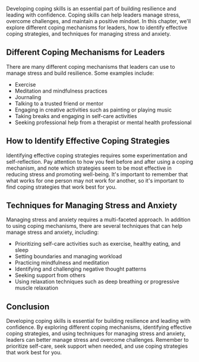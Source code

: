
Developing coping skills is an essential part of building resilience and leading with confidence. Coping skills can help leaders manage stress, overcome challenges, and maintain a positive mindset. In this chapter, we'll explore different coping mechanisms for leaders, how to identify effective coping strategies, and techniques for managing stress and anxiety.

Different Coping Mechanisms for Leaders
---------------------------------------

There are many different coping mechanisms that leaders can use to manage stress and build resilience. Some examples include:

* Exercise
* Meditation and mindfulness practices
* Journaling
* Talking to a trusted friend or mentor
* Engaging in creative activities such as painting or playing music
* Taking breaks and engaging in self-care activities
* Seeking professional help from a therapist or mental health professional

How to Identify Effective Coping Strategies
-------------------------------------------

Identifying effective coping strategies requires some experimentation and self-reflection. Pay attention to how you feel before and after using a coping mechanism, and note which strategies seem to be most effective in reducing stress and promoting well-being. It's important to remember that what works for one person may not work for another, so it's important to find coping strategies that work best for you.

Techniques for Managing Stress and Anxiety
------------------------------------------

Managing stress and anxiety requires a multi-faceted approach. In addition to using coping mechanisms, there are several techniques that can help manage stress and anxiety, including:

* Prioritizing self-care activities such as exercise, healthy eating, and sleep
* Setting boundaries and managing workload
* Practicing mindfulness and meditation
* Identifying and challenging negative thought patterns
* Seeking support from others
* Using relaxation techniques such as deep breathing or progressive muscle relaxation

Conclusion
----------

Developing coping skills is essential for building resilience and leading with confidence. By exploring different coping mechanisms, identifying effective coping strategies, and using techniques for managing stress and anxiety, leaders can better manage stress and overcome challenges. Remember to prioritize self-care, seek support when needed, and use coping strategies that work best for you.
